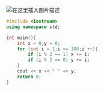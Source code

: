 ![在这里插入图片描述](https://pic.2ge.org/cdn/?url=https://img-blog.csdnimg.cn/2021071216060912.png?x-oss-process=image/watermark,type_ZmFuZ3poZW5naGVpdGk,shadow_10,text_aHR0cHM6Ly9ibG9nLmNzZG4ubmV0L1BhbkRhb3hpMjAyMA==,size_16,color_FFFFFF,t_70)

```cpp
#include <iostream>
using namespace std;

int main(){
	int x = 0,y = 0;
	for (int i = 1;i <= 100;i ++){
		if (i % 2 == 1) x += i;
		if (i % 2 == 0) y += i;
	}
	cout << x << " " << y;
	return 0;
} 
```

